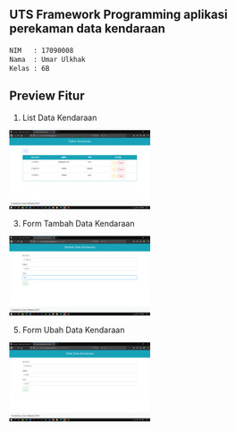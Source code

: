 ## UTS Framework Programming aplikasi perekaman data kendaraan

    NIM   : 17090008
    Nama  : Umar Ulkhak
    Kelas : 6B

## Preview Fitur

1) List Data Kendaraan

<p>
  <img src="https://github.com/umarulkhak/uts-umar/blob/master/img/list.png" width=50% />
</p>

3) Form Tambah Data Kendaraan

<p>
  <img src="https://github.com/umarulkhak/uts-umar/blob/master/img/add.png" width=50% />
</p>

5) Form Ubah Data Kendaraan

<p>
  <img src="https://github.com/umarulkhak/uts-umar/blob/master/img/edit.png" width=50% />
</p>
